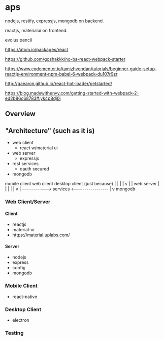 # aps

nodejs, restify, expressjs, mongodb on backend.

reactjs, materialui on frontend.

evolus pencil

https://atom.io/packages/react

https://github.com/goshakkk/no-bs-react-webpack-starter

https://www.codementor.io/tamizhvendan/tutorials/beginner-guide-setup-reactjs-environment-npm-babel-6-webpack-du107r9zr

http://gaearon.github.io/react-hot-loader/getstarted/

https://blog.madewithenvy.com/getting-started-with-webpack-2-ed2b86c68783#.yk4p8dj0i


## Overview


## "Architecture" (such as it is)

- web client
	- react w/material ui
- web server
	- expressjs
- rest services
	- oauth secured
- mongodb


mobile client		web client			desktop client (just because)
	|					|						|
	|					v						|
	|				web server					|
	|					|						|
	|					v						|
	------------>	services	<----------------
						|
						v
					mongodb

### Web Client/Server

#### Client
- reactjs
- material-ui
- https://material.uplabs.com/

#### Server
- nodejs
- express
- config
- mongodb

### Mobile Client
- react-native

### Desktop Client
- electron

### Testing
